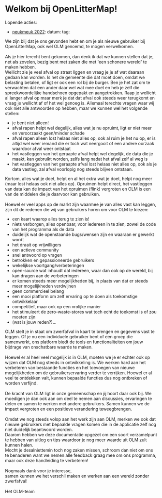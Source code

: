 # Welkom bij OpenLitterMap!

Lopende acties:

 - [peukmeuk 2022](https://openlittermap.com/tags?custom_tag=peukmeuk2022): 
datum:
tag:


We zijn blij dat je ons gevonden hebt en om je als nieuwe gebruiker bij OpenLitterMap, ook wel OLM genoemd, te mogen verwelkomen.<br />
<br />
Als je hier terecht bent gekomen, dan denk ik dat we kunnen stellen dat je, net als zovelen, bezig bent met zaken die met 'een schonere wereld' te maken hebben.<br />
Wellicht zie je veel afval op straat liggen en vraag je je af wat daaraan gedaan kan worden. Is het de gemeente die dat moet doen, omdat we belasting betalen, of ligt er ook een rol bij de burger. Ben je het zat om te verwachten dat een ander daar wel wat mee doet en heb je zelf die spreekwoordelijke handschoen opgepakt en aangetrokken. Raap je wellicht al langer afval op maar merk je dat dat afval ook steeds weer terugkomt en vraag je wellicht af of het wel genoeg is. Allemaal terechte vragen waar wij ook niet alle antwoorden op hebben, maar we kunnen wel het volgende stellen:

- je bent niet alleen!
- afval rapen helpt wel degelijk, alles wat je nu opruimt, ligt er niet meer en veroorzaakt geen/minder schade
- afval rapen alleen lost helaas niet alles op, ook al ruim je het nu op, er is altijd wel weer iemand die er toch wat neergooit of een andere oorzaak waardoor afval weer ontstaat
- het vastleggen van het geraapte afval helpt wel degelijk, de data die je maakt, kan gebruikt worden, zelfs lang nadat het afval zelf al weg is
- het vastleggen van het geraapte afval lost helaas niet alles op, ook als je data vastleg, zal afval voorlopig nog steeds blijven ontstaan.

Kortom, alles wat je doet, helpt en al het extra wat je doet, helpt nog meer (maar lost helaas ook niet alles op).
Opruimen helpt direct, het vastleggen van data kan de impact van het opruimen (flink) vergroten en OLM is een van de middelen die je daarvoor kan gebruiken.<br />
<br />
Hoewel er veel apps op de markt zijn waarmee je van alles vast kan leggen, zijn dit de redenen die wij van gebruikers horen om voor OLM te kiezen:

- een kaart waarop alles terug te zien is!
- niets verborgen, alles openbaar, voor iedereen in te zien, zowel de code van het programma als de data
- duidelijk wat de openstaande bugs/wensen zijn en waaraan er gewerkt wordt
- het draait op vrijwilligers
- een actieve community
- snel antwoord op vragen
- betrokken en gepassioneerde gebruikers
- wekelijkse voortgang/verbeteringen
- open-source wat inhoudt dat iedereen, waar dan ook op de wereld, bij kan dragen aan de verbeteringen
- er komen steeds meer mogelijkheden bij, in plaats van dat er steeds meer mogelijkheden verdwijnen
- geen commercieel belang
- een mooi platform om zelf ervaring op te doen als toekomstige ontwikkelaar
- competitief, maar ook op een vrolijke manier
- het stimuleert de zero-waste-stores wat toch echt de toekomst is of zou moeten zijn
- (wat is jouw reden?)...

OLM stelt je in staat om zwerfafval in kaart te brengen en gegevens vast te leggen. Of je nu een individuele gebruiker bent of een groep die samenwerkt, ons platform biedt de tools en functionaliteiten om jouw bijdrage van onschatbare waarde te maken.<br />
<br />
Hoewel er al heel veel mogelijk is in OLM, moeten we je er echter ook op wijzen dat OLM nog steeds in ontwikkeling is. We werken hard aan het verbeteren van bestaande functies en het toevoegen van nieuwe mogelijkheden om de gebruikerservaring verder te verrijken. Hoewel er al veel te ontdekken valt, kunnen bepaalde functies dus nog ontbreken of worden verfijnd.<br />
<br />
De kracht van OLM ligt in onze gemeenschap en jij hoort daar ook bij. We moedigen je dan ook aan om deel te nemen aan discussies, ervaringen te delen en samen te werken met andere gebruikers. Samen kunnen we de impact vergroten en een positieve verandering teweegbrengen.<br />
<br />
Omdat we nog steeds volop aan het werk zijn aan OLM, merken we ook dat nieuwe gebruikers met bepaalde vragen komen die in de applicatie zelf nog niet duidelijk beantwoord worden.<br />
Daarom hebben we deze documentatie opgezet om een soort verzamelpunt te hebben van uitleg en tips waardoor je nog meer waarde uit OLM zult kunnen halen.<br />
Mocht je desalniettemin toch nog zaken missen, schroom dan niet om ons te benaderen want we nemen alle feedback graag mee om ons programma, maar ook deze handleiding te verbeteren!<br />
<br />
Nogmaals dank voor je interesse, <br />
samen kunnen we het verschil maken en werken aan een wereld zonder zwerfafval!<br />
<br />
Het OLM-team<br />
